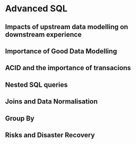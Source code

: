 # Advanced SQL

## Impacts of upstream data modelling on downstream experience

## Importance of Good Data Modelling

## ACID and the importance of transacions

## Nested SQL queries 

## Joins and Data Normalisation

## Group By

## Risks and Disaster Recovery 
